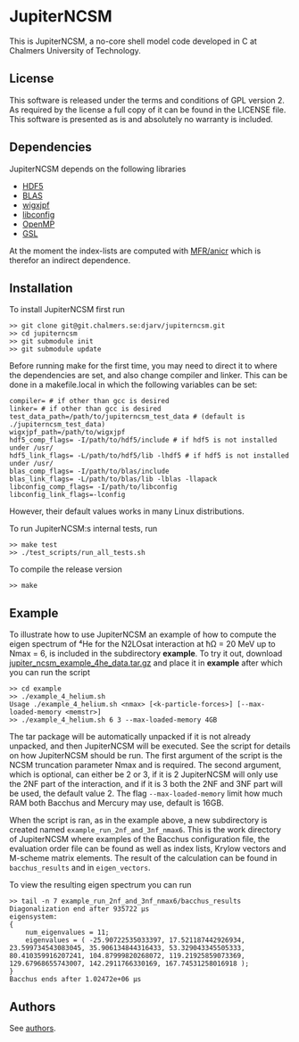# JupiterNCSM
This is JupiterNCSM, a no-core shell model code developed in C at Chalmers
University of Technology. 

## License

This software is released under the terms and conditions of GPL version 2.
As required by the license a full copy of it can be found in the LICENSE file.
This software is presented as is and absolutely no warranty is included.

## Dependencies

JupiterNCSM depends on the following libraries 
- [HDF5](https://www.hdfgroup.org/solutions/hdf5/)
- [BLAS](http://www.netlib.org/blas/)
- [wigxjpf](http://fy.chalmers.se/subatom/wigxjpf/)
- [libconfig](https://hyperrealm.github.io/libconfig/)
- [OpenMP](https://www.openmp.org/)
- [GSL](https://www.gnu.org/software/gsl/)

At the moment the index-lists are computed with [MFR/anicr](https://github.com/thundermoose/Anicre)
which is therefor an indirect dependence.

## Installation

To install JupiterNCSM first run
```
>> git clone git@git.chalmers.se:djarv/jupiterncsm.git
>> cd jupiterncsm
>> git submodule init
>> git submodule update
```

Before running make for the first time, you may need to direct it to where 
the dependencies are set, and also change compiler and linker. This can be done
in a makefile.local in which the following variables can be set:

``` makefile.local
compiler= # if other than gcc is desired
linker= # if other than gcc is desired
test_data_path=/path/to/jupiterncsm_test_data # (default is ./jupiterncsm_test_data)
wigxjpf_path=/path/to/wigxjpf
hdf5_comp_flags= -I/path/to/hdf5/include # if hdf5 is not installed under /usr/
hdf5_link_flags= -L/path/to/hdf5/lib -lhdf5 # if hdf5 is not installed under /usr/ 
blas_comp_flags= -I/path/to/blas/include
blas_link_flags= -L/path/to/blas/lib -lblas -llapack
libconfig_comp_flags= -I/path/to/libconfig
libconfig_link_flags=-lconfig
```

However, their default values works in many Linux distributions.

To run JupiterNCSM:s internal tests, run 
```
>> make test
>> ./test_scripts/run_all_tests.sh
```

To compile the release version
```
>> make
```

## Example

To illustrate how to use JupiterNCSM an example of how to compute the 
eigen spectrum of ⁴He for the N2LOsat interaction at ħΩ = 20 MeV up to Nmax = 6, 
is included in the subdirectory **example**. To try it out, download 
[jupiter_ncsm_example_4he_data.tar.gz](http://fy.chalmers.se/subatom/jupiterncsm_example_data/jupiter_ncsm_example_4he_data.tar.gz) 
and place it in **example** after which you can run the  script
```
>> cd example
>> ./example_4_helium.sh
Usage ./example_4_helium.sh <nmax> [<k-particle-forces>] [--max-loaded-memory <memstr>]
>> ./example_4_helium.sh 6 3 --max-loaded-memory 4GB
```
The tar package will be automatically unpacked if it is not already unpacked,
and then JupiterNCSM will be executed. See the script for details on how 
JupiterNCSM should be run.
The first argument of the script is the NCSM truncation parameter Nmax and is
required. The second argument, which is optional, can either be 2 or 3, if
it is 2 JupiterNCSM will only use the 2NF part of the interaction, and if it
is 3 both the 2NF and 3NF part will be used, the default value 2. The flag 
`--max-loaded-memory` limit how much RAM both Bacchus and Mercury may use,
default is 16GB.

When the script is ran, as in the example above, a new subdirectory is created 
named `example_run_2nf_and_3nf_nmax6`. This is the work directory of JupiterNCSM
where examples of the Bacchus configuration file, the evaluation order file can
be found as well as index lists, Krylow vectors and M-scheme matrix elements. 
The result of the calculation can be found in `bacchus_results` and in 
`eigen_vectors`. 

To view the resulting eigen spectrum you can run
```
>> tail -n 7 example_run_2nf_and_3nf_nmax6/bacchus_results
Diagonalization end after 935722 µs
eigensystem:
{
	num_eigenvalues = 11;
	eigenvalues = ( -25.90722535033397, 17.521187442926934, 23.599734543083045, 35.906134844316433, 53.329043345505333, 80.410359916207241, 104.87999820268072, 119.21925859073369, 129.67968655743007, 142.2911766330169, 167.74531258016918 );
}
Bacchus ends after 1.02472e+06 µs
```

## Authors

See [authors](AUTHORS.md).
